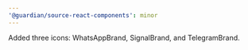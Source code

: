 ```yaml
---
'@guardian/source-react-components': minor
---
```


Added three icons: WhatsAppBrand, SignalBrand, and TelegramBrand.
